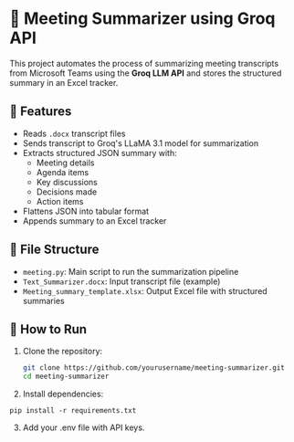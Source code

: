 # 📝 Meeting Summarizer using Groq API

This project automates the process of summarizing meeting transcripts from Microsoft Teams using the **Groq LLM API** and stores the structured summary in an Excel tracker.

## 🔧 Features

- Reads `.docx` transcript files
- Sends transcript to Groq's LLaMA 3.1 model for summarization
- Extracts structured JSON summary with:
  - Meeting details
  - Agenda items
  - Key discussions
  - Decisions made
  - Action items
- Flattens JSON into tabular format
- Appends summary to an Excel tracker

## 📁 File Structure

- `meeting.py`: Main script to run the summarization pipeline
- `Text_Summarizer.docx`: Input transcript file (example)
- `Meeting_summary_template.xlsx`: Output Excel file with structured summaries

## 🚀 How to Run

1. Clone the repository:
   ```bash
   git clone https://github.com/yourusername/meeting-summarizer.git
   cd meeting-summarizer

2. Install dependencies:
```
pip install -r requirements.txt
```

3. Add your .env file with API keys.
